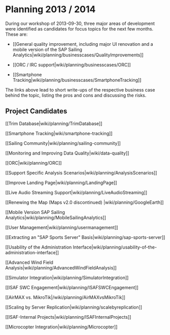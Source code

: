 # Planning 2013 / 2014

During our workshop of 2013-09-30, three major areas of development were identified as candidates for focus topics for the next few months. These are:

* [[General quality improvement, including major UI renovation and a mobile version of the SAP Sailing Analytics|wiki/planning/businesscases/QualityImprovements]]

* [[ORC / IRC support|wiki/planning/businesscases/ORC]]

* [[Smartphone Tracking|wiki/planning/businesscases/SmartphoneTracking]]

The links above lead to short write-ups of the respective business case behind the topic, listing the pros and cons and discussing the risks.

## Project Candidates

[[Trim Database|wiki/planning/TrimDatabase]]

[[Smartphone Tracking|wiki/smartphone-tracking]]

[[Sailing Community|wiki/planning/sailing-community]]

[[Monitoring and Improving Data Quality|wiki/data-quality]]

[[ORC|wiki/planning/ORC]]

[[Support Specific Analysis Scenarios|wiki/planning/AnalysisScenarios]]

[[Improve Landing Page|wiki/planning/LandingPage]]

[[Live Audio Streaming Support|wiki/planning/LiveAudioStreaming]]

[[Renewing the Map (Maps v2.0 discontinued) |wiki/planning/GoogleEarth]]

[[Mobile Version SAP Sailing Analytics|wiki/planning/MobileSailingAnalytics]]

[[User Management|wiki/planning/usermanagement]]

[[Extracting an "SAP Sports Server" Basis|wiki/planning/sap-sports-server]]

[[Usability of the Administration Interface|wiki/planning/usability-of-the-administration-interface]]

[[Advanced Wind Field Analysis|wiki/planning/AdvancedWindFieldAnalysis]]

[[Simulator Integration|wiki/planning/SimulatorIntegration]]

[[ISAF SWC Engagement|wiki/planning/ISAFSWCEngagement]]

[[AirMAX vs. MikroTik|/wiki/planning/AirMAXvsMikroTik]]

[[Scaling by Server Replication|wiki/planning/scalebyreplication]]

[[ISAF-Internal Projects|wiki/planning/ISAFInternalProjects]]

[[Microcopter Integration|wiki/planning/Microcopter]]